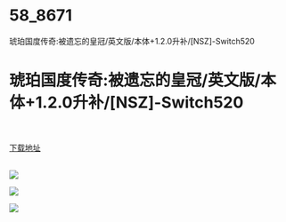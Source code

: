 # 58_8671
琥珀国度传奇:被遗忘的皇冠/英文版/本体+1.2.0升补/[NSZ]-Switch520
# 琥珀国度传奇:被遗忘的皇冠/英文版/本体+1.2.0升补/[NSZ]-Switch520
 <br/></br>
[下载地址](https://www.switch520.cc/article/8671 "下载地址")
<br/></br>

<p><span style="color: #ffffff;"><strong><img src="https://www.switch520.cc/muke_img/upload_art_editor_20201230-1_feea4d0b22480420498465238e7cf187.jpg"></strong></span></p>
<p><span style="color: #ffffff;"><strong><img src="https://www.switch520.cc/muke_img/upload_art_editor_20201230-1_ce1b8193cec2e047988aa94bfb1afa30.jpg"></strong></span></p>
<p><span style="color: #ffffff;"><strong><img src="https://www.switch520.cc/muke_img/upload_art_editor_20201230-1_8497c12192a835de06fc3638b0f4e434.jpg">&nbsp;</strong></span></p>
<p><span style="color: #ffffff;"><strong>&nbsp;</strong></span></p>
